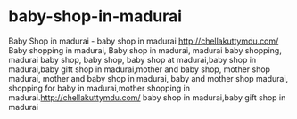 # baby-shop-in-madurai
Baby Shop in madurai - baby shop in madurai  http://chellakuttymdu.com/  Baby shopping in madurai, Baby shop in madurai, madurai baby shopping, madurai baby shop, baby shop, baby shop at madurai,baby shop in madurai,baby gift shop in madurai,mother and baby shop, mother shop madurai, mother and baby shop in madurai, baby and mother shop madurai, shopping for baby in madurai,mother shopping in madurai.http://chellakuttymdu.com/  baby shop in madurai,baby gift shop in madurai
